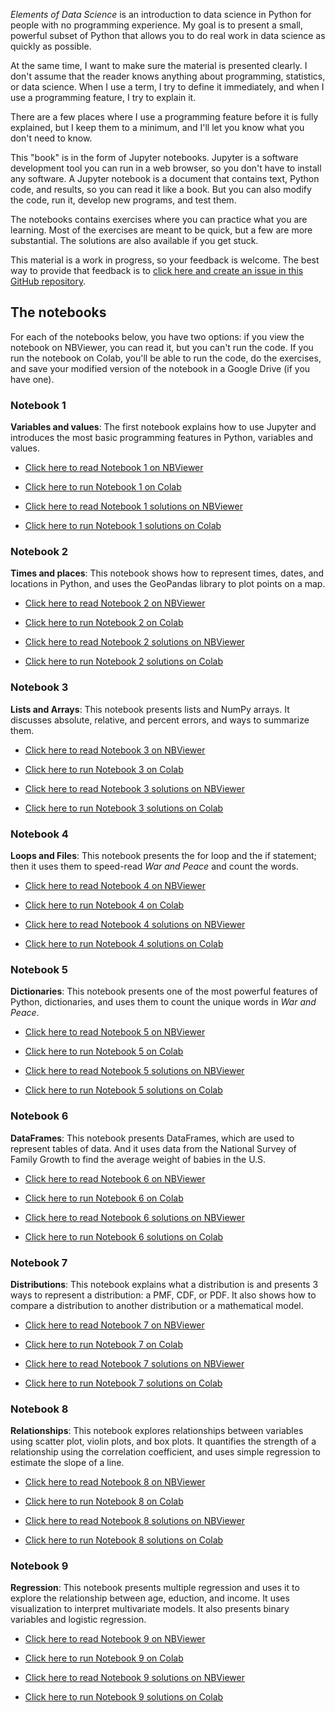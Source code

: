 *Elements of Data Science* is an introduction to data science in Python for people with no programming experience.  My goal is to present a small, powerful subset of Python that allows you to do real work in data science as quickly as possible.  

At the same time, I want to make sure the material is presented clearly.  I don't assume that the reader knows anything about programming, statistics, or data science.  When I use a term, I try to define it immediately, and when I use a programming feature, I try to explain it.

There are a few places where I use a programming feature before it is fully explained, but I keep them to a minimum, and I'll let you know what you don't need to know.

This "book" is in the form of Jupyter notebooks.  Jupyter is a software development tool you can run in a web browser, so you don't have to install any software.  A Jupyter notebook is a document that contains text, Python code, and results, so you can read it like a book.  But you can also modify the code, run it, develop new programs, and test them.

The notebooks contains exercises where you can practice what you are learning.  Most of the exercises are meant to be quick, but a few are more substantial.  The solutions are also available if you get stuck.

This material is a work in progress, so your feedback is welcome.  The best way to provide that feedback is to [click here and create an issue in this GitHub repository](https://github.com/AllenDowney/ElementsOfDataScience/issues).


## The notebooks

For each of the notebooks below, you have two options: if you view the notebook on NBViewer, you can read it, but you can't run the code.  If you run the notebook on Colab, you'll be able to run the code, do the exercises, and save your modified version of the notebook in a Google Drive (if you have one).

### Notebook 1

**Variables and values**: The first notebook explains how to use Jupyter and introduces the most basic programming features in Python, variables and values.

* [Click here to read Notebook 1 on NBViewer](https://nbviewer.jupyter.org/github/AllenDowney/ElementsOfDataScience/blob/master/01_variables.ipynb)

* [Click here to run Notebook 1 on Colab](https://colab.research.google.com/github/AllenDowney/ElementsOfDataScience/blob/master/01_variables.ipynb)

* [Click here to read Notebook 1 solutions on NBViewer](https://nbviewer.jupyter.org/github/AllenDowney/ElementsOfDataScience/blob/master/01_variables_soln.ipynb)

* [Click here to run Notebook 1 solutions on Colab](https://colab.research.google.com/github/AllenDowney/ElementsOfDataScience/blob/master/01_variables_soln.ipynb)

### Notebook 2

**Times and places**: This notebook shows how to represent times, dates, and locations in Python, and uses the GeoPandas library to plot points on a map.

* [Click here to read Notebook 2 on NBViewer](https://nbviewer.jupyter.org/github/AllenDowney/ElementsOfDataScience/blob/master/02_times.ipynb)

* [Click here to run Notebook 2 on Colab](https://colab.research.google.com/github/AllenDowney/ElementsOfDataScience/blob/master/02_times.ipynb)

* [Click here to read Notebook 2 solutions on NBViewer](https://nbviewer.jupyter.org/github/AllenDowney/ElementsOfDataScience/blob/master/02_times_soln.ipynb)

* [Click here to run Notebook 2 solutions on Colab](https://colab.research.google.com/github/AllenDowney/ElementsOfDataScience/blob/master/02_times_soln.ipynb)


### Notebook 3

**Lists and Arrays**: This notebook presents lists and NumPy arrays.  It discusses absolute, relative, and percent errors, and ways to summarize them.

* [Click here to read Notebook 3 on NBViewer](https://nbviewer.jupyter.org/github/AllenDowney/ElementsOfDataScience/blob/master/03_arrays.ipynb)

* [Click here to run Notebook 3 on Colab](https://colab.research.google.com/github/AllenDowney/ElementsOfDataScience/blob/master/03_arrays.ipynb)

* [Click here to read Notebook 3 solutions on NBViewer](https://nbviewer.jupyter.org/github/AllenDowney/ElementsOfDataScience/blob/master/03_arrays_soln.ipynb)

* [Click here to run Notebook 3 solutions on Colab](https://colab.research.google.com/github/AllenDowney/ElementsOfDataScience/blob/master/03_arrays_soln.ipynb)


### Notebook 4

**Loops and Files**: This notebook presents the for loop and the if statement; then it uses them to speed-read *War and Peace* and count the words.

* [Click here to read Notebook 4 on NBViewer](https://nbviewer.jupyter.org/github/AllenDowney/ElementsOfDataScience/blob/master/04_loops.ipynb)

* [Click here to run Notebook 4 on Colab](https://colab.research.google.com/github/AllenDowney/ElementsOfDataScience/blob/master/04_loops.ipynb)

* [Click here to read Notebook 4 solutions on NBViewer](https://nbviewer.jupyter.org/github/AllenDowney/ElementsOfDataScience/blob/master/04_loops_soln.ipynb)

* [Click here to run Notebook 4 solutions on Colab](https://colab.research.google.com/github/AllenDowney/ElementsOfDataScience/blob/master/04_loops_soln.ipynb)


### Notebook 5

**Dictionaries**: This notebook presents one of the most powerful features of Python, dictionaries, and uses them to count the unique words in *War and Peace*.

* [Click here to read Notebook 5 on NBViewer](https://nbviewer.jupyter.org/github/AllenDowney/ElementsOfDataScience/blob/master/05_dictionaries.ipynb)

* [Click here to run Notebook 5 on Colab](https://colab.research.google.com/github/AllenDowney/ElementsOfDataScience/blob/master/05_dictionaries.ipynb)

* [Click here to read Notebook 5 solutions on NBViewer](https://nbviewer.jupyter.org/github/AllenDowney/ElementsOfDataScience/blob/master/05_dictionaries_soln.ipynb)

* [Click here to run Notebook 5 solutions on Colab](https://colab.research.google.com/github/AllenDowney/ElementsOfDataScience/blob/master/05_dictionaries_soln.ipynb)


### Notebook 6

**DataFrames**: This notebook presents DataFrames, which are used to represent tables of data.  And it uses data from the National Survey of Family Growth to find the average weight of babies in the U.S.

* [Click here to read Notebook 6 on NBViewer](https://nbviewer.jupyter.org/github/AllenDowney/ElementsOfDataScience/blob/master/06_dataframes.ipynb)

* [Click here to run Notebook 6 on Colab](https://colab.research.google.com/github/AllenDowney/ElementsOfDataScience/blob/master/06_dataframes.ipynb)

* [Click here to read Notebook 6 solutions on NBViewer](https://nbviewer.jupyter.org/github/AllenDowney/ElementsOfDataScience/blob/master/06_dataframes_soln.ipynb)

* [Click here to run Notebook 6 solutions on Colab](https://colab.research.google.com/github/AllenDowney/ElementsOfDataScience/blob/master/06_dataframes_soln.ipynb)


### Notebook 7

**Distributions**: This notebook explains what a distribution is and presents 3 ways to represent a distribution: a PMF, CDF, or PDF.  It also shows how to compare a distribution to another distribution or a mathematical model.

* [Click here to read Notebook 7 on NBViewer](https://nbviewer.jupyter.org/github/AllenDowney/ElementsOfDataScience/blob/master/07_distributions.ipynb)

* [Click here to run Notebook 7 on Colab](https://colab.research.google.com/github/AllenDowney/ElementsOfDataScience/blob/master/07_distributions.ipynb)

* [Click here to read Notebook 7 solutions on NBViewer](https://nbviewer.jupyter.org/github/AllenDowney/ElementsOfDataScience/blob/master/07_distributions_soln.ipynb)

* [Click here to run Notebook 7 solutions on Colab](https://colab.research.google.com/github/AllenDowney/ElementsOfDataScience/blob/master/07_distributions_soln.ipynb)


### Notebook 8

**Relationships**: This notebook explores relationships between variables using scatter plot, violin plots, and box plots.  It quantifies the strength of a relationship using the correlation coefficient, and uses simple regression to estimate the slope of a line.

* [Click here to read Notebook 8 on NBViewer](https://nbviewer.jupyter.org/github/AllenDowney/ElementsOfDataScience/blob/master/08_relationships.ipynb)

* [Click here to run Notebook 8 on Colab](https://colab.research.google.com/github/AllenDowney/ElementsOfDataScience/blob/master/08_relationships.ipynb)

* [Click here to read Notebook 8 solutions on NBViewer](https://nbviewer.jupyter.org/github/AllenDowney/ElementsOfDataScience/blob/master/08_relationships_soln.ipynb)

* [Click here to run Notebook 8 solutions on Colab](https://colab.research.google.com/github/AllenDowney/ElementsOfDataScience/blob/master/08_relationships_soln.ipynb)




### Notebook 9

**Regression**: This notebook presents multiple regression and uses it to explore the relationship between age, eduction, and income.  It uses visualization to interpret multivariate models.  It also presents binary variables and logistic regression.

* [Click here to read Notebook 9 on NBViewer](https://nbviewer.jupyter.org/github/AllenDowney/ElementsOfDataScience/blob/master/09_regression.ipynb)

* [Click here to run Notebook 9 on Colab](https://colab.research.google.com/github/AllenDowney/ElementsOfDataScience/blob/master/09_regression.ipynb)

* [Click here to read Notebook 9 solutions on NBViewer](https://nbviewer.jupyter.org/github/AllenDowney/ElementsOfDataScience/blob/master/09_regression_soln.ipynb)

* [Click here to run Notebook 9 solutions on Colab](https://colab.research.google.com/github/AllenDowney/ElementsOfDataScience/blob/master/09_regression_soln.ipynb)
